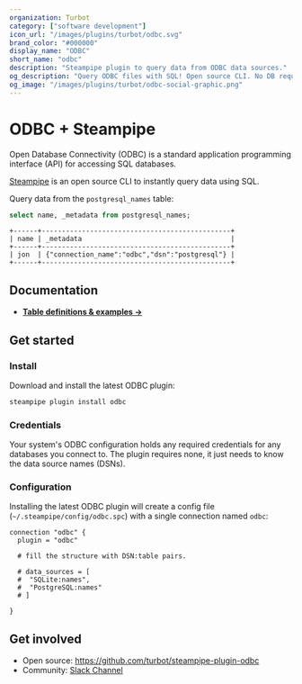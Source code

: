 ```yaml
---
organization: Turbot
category: ["software development"]
icon_url: "/images/plugins/turbot/odbc.svg"
brand_color: "#000000"
display_name: "ODBC"
short_name: "odbc"
description: "Steampipe plugin to query data from ODBC data sources."
og_description: "Query ODBC files with SQL! Open source CLI. No DB required."
og_image: "/images/plugins/turbot/odbc-social-graphic.png"
---
```


# ODBC + Steampipe

Open Database Connectivity (ODBC) is a standard application programming interface (API) for accessing SQL databases.

[Steampipe](https://steampipe.io) is an open source CLI to instantly query data using SQL.

Query data from the `postgresql_names` table:

```sql
select name, _metadata from postgresql_names;
```

```
+------+-----------------------------------------------+
| name | _metadata                                     |
+------+-----------------------------------------------+
| jon  | {"connection_name":"odbc","dsn":"postgresql"} |
+------+-----------------------------------------------+
```

## Documentation

- **[Table definitions & examples →](/plugins/turbot/odbc/tables)**

## Get started

### Install

Download and install the latest ODBC plugin:

```bash
steampipe plugin install odbc
```

### Credentials

Your system's ODBC configuration holds any required credentials for any databases you connect to. The plugin requires none, it just needs to know the data source names (DSNs).

### Configuration

Installing the latest ODBC plugin will create a config file (`~/.steampipe/config/odbc.spc`) with a single connection named `odbc`:

```hcl
connection "odbc" {
  plugin = "odbc"

  # fill the structure with DSN:table pairs.

  # data_sources = [
  #  "SQLite:names",
  #  "PostgreSQL:names"
  # ]

}  

```

## Get involved

- Open source: https://github.com/turbot/steampipe-plugin-odbc
- Community: [Slack Channel](https://steampipe.io/community/join)

